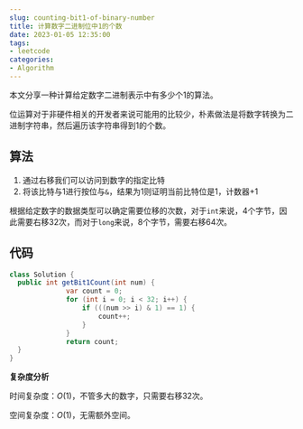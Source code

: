 ```yaml
---
slug: counting-bit1-of-binary-number
title: 计算数字二进制位中1的个数
date: 2023-01-05 12:35:00
tags:
- leetcode
categories:
- Algorithm
---
```


本文分享一种计算给定数字二进制表示中有多少个1的算法。

位运算对于非硬件相关的开发者来说可能用的比较少，朴素做法是将数字转换为二进制字符串，然后遍历该字符串得到1的个数。

## 算法

1. 通过右移我们可以访问到数字的指定比特
2. 将该比特与1进行按位与`&`，结果为1则证明当前比特位是1，计数器+1

根据给定数字的数据类型可以确定需要位移的次数，对于`int`来说，4个字节，因此需要右移32次，而对于`long`来说，8个字节，需要右移64次。

## 代码

```java
class Solution {
  public int getBit1Count(int num) {
              var count = 0;
              for (int i = 0; i < 32; i++) {
                  if (((num >> i) & 1) == 1) {
                      count++;
                  }
              }
              return count;
  }
}
```

**复杂度分析**

时间复杂度：$O(1)$，不管多大的数字，只需要右移32次。

空间复杂度：$O(1)$，无需额外空间。
